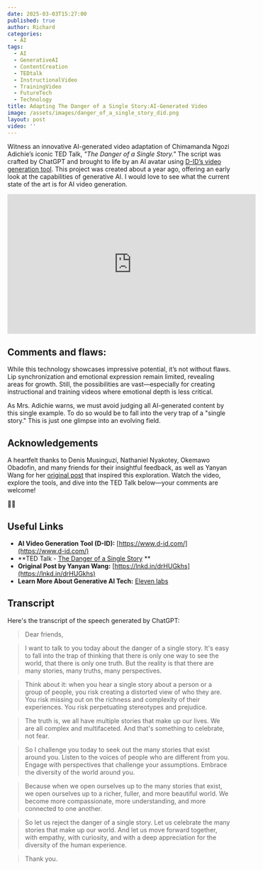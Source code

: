 ```yaml
---
date: 2025-03-03T15:27:00
published: true
author: Richard
categories:
  - AI
tags:
  - AI
  - GenerativeAI
  - ContentCreation
  - TEDtalk
  - InstructionalVideo
  - TrainingVideo
  - FutureTech
  - Technology
title: Adapting The Danger of a Single Story:AI-Generated Video
image: /assets/images/danger_of_a_single_story_did.png
layout: post
video: ''
---
```

Witness an innovative AI-generated video adaptation of Chimamanda Ngozi Adichie’s iconic TED Talk, _"The Danger of a Single Story."_ The script was crafted by ChatGPT and brought to life by an AI avatar using [D-ID’s video generation tool](https://www.d-id.com/). This project was created about a year ago, offering an early look at the capabilities of generative AI. I would love to see what the current state of the art is for AI video generation.

<iframe width="560" height="315" src="https://www.youtube.com/embed/9NfHZRSyshQ?si=jP0KdfqxTWrJzGei" title="YouTube video player" frameborder="0" allow="accelerometer; autoplay; clipboard-write; encrypted-media; gyroscope; picture-in-picture; web-share" referrerpolicy="strict-origin-when-cross-origin" allowfullscreen></iframe>

## Comments and flaws:

While this technology showcases impressive potential, it’s not without flaws. Lip synchronization and emotional expression remain limited, revealing areas for growth. Still, the possibilities are vast—especially for creating instructional and training videos where emotional depth is less critical.

As Mrs. Adichie warns, we must avoid judging all AI-generated content by this single example. To do so would be to fall into the very trap of a "single story." This is just one glimpse into an evolving field.

## Acknowledgements

A heartfelt thanks to Denis Musinguzi, Nathaniel Nyakotey, Okemawo Obadofin, and many friends for their insightful feedback, as well as Yanyan Wang for her [original post](https://lnkd.in/drHUGkhs) that inspired this exploration. Watch the video, explore the tools, and dive into the TED Talk below—your comments are welcome!

🔮🎥

## Useful Links

- **AI Video Generation Tool (D-ID):** [https://www.d-id.com/](https://www.d-id.com/)  
- \*\*TED Talk - [The Danger of a Single Story](https://youtu.be/D9Ihs241zeg?si=vPNpejZjALFukVIY)  \*\* 
- **Original Post by Yanyan Wang:** [https://lnkd.in/drHUGkhs](https://lnkd.in/drHUGkhs)  
- **Learn More About Generative AI Tech:** [Eleven labs](https://elevenlabs.io/blog/what-is-generative-ai-audio)

## Transcript

Here's the transcript of the speech generated by ChatGPT:

> 
> Dear friends,

> I want to talk to you today about the danger of a single story. It's easy to fall into the trap of thinking that there is only one way to see the world, that there is only one truth. But the reality is that there are many stories, many truths, many perspectives.

> Think about it: when you hear a single story about a person or a group of people, you risk creating a distorted view of who they are. You risk missing out on the richness and complexity of their experiences. You risk perpetuating stereotypes and prejudice.

> The truth is, we all have multiple stories that make up our lives. We are all complex and multifaceted. And that's something to celebrate, not fear.

> So I challenge you today to seek out the many stories that exist around you. Listen to the voices of people who are different from you. Engage with perspectives that challenge your assumptions. Embrace the diversity of the world around you.

> Because when we open ourselves up to the many stories that exist, we open ourselves up to a richer, fuller, and more beautiful world. We become more compassionate, more understanding, and more connected to one another.

> So let us reject the danger of a single story. Let us celebrate the many stories that make up our world. And let us move forward together, with empathy, with curiosity, and with a deep appreciation for the diversity of the human experience.

> Thank you.
> >
